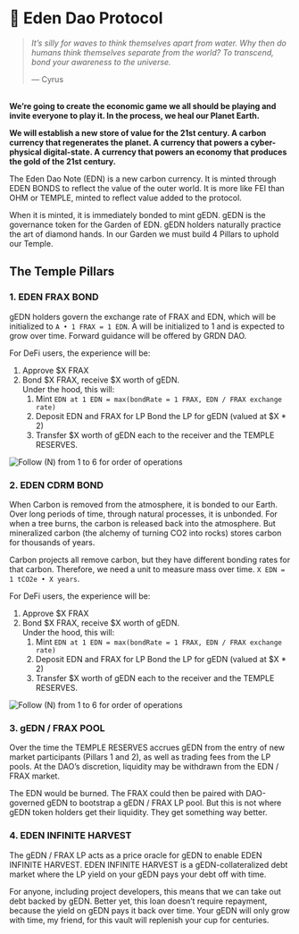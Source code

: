 # 🌟 Eden Dao Protocol

> _It’s silly for waves to think themselves apart from water. Why then do humans think themselves separate from the world? To transcend, bond your awareness to the universe._
>
> — Cyrus

\
**We’re going to create the economic game we all should be playing and invite everyone to play it. In the process, we heal our Planet Earth.**

**We will establish a new store of value for the 21st century. A carbon currency that regenerates the planet. A currency that powers a cyber-physical digital-state. A currency that powers an economy that produces the gold of the 21st century.**

The Eden Dao Note (EDN) is a new carbon currency. It is minted through EDEN BONDS to reflect the value of the outer world. It is more like FEI than OHM or TEMPLE, minted to reflect value added to the protocol.

When it is minted, it is immediately bonded to mint gEDN. gEDN is the governance token for the Garden of EDN. gEDN holders naturally practice the art of diamond hands. In our Garden we must build 4 Pillars to uphold our Temple.



## The Temple Pillars

### **1. EDEN FRAX BOND**

gEDN holders govern the exchange rate of FRAX and EDN, which will be initialized to `A • 1 FRAX = 1 EDN`. A will be initialized to 1 and is expected to grow over time. Forward guidance will be offered by GRDN DAO.



For DeFi users, the experience will be:

1. Approve $X FRAX
2. Bond $X FRAX, receive $X worth of gEDN.\
   Under the hood, this will:
   1. Mint `EDN at 1 EDN = max(bondRate = 1 FRAX, EDN / FRAX exchange rate)`
   2. Deposit EDN and FRAX for LP Bond the LP for gEDN (valued at $X \* 2)
   3. Transfer $X worth of gEDN each to the receiver and the TEMPLE RESERVES.

![Follow (N) from 1 to 6 for order of operations](https://lh6.googleusercontent.com/t87RGGi8nycT2g0Zmm2pinVlY9bd7BaeG5HUPMuMHkFJu24BrFuSSI-wGp78FCSiq\_Acrp2OXUB\_sUFTneR2RSl5xyPvYtdXcB\_Jf2A8bFd4eF\_KTPrpFOkV\_qaGs\_JUmFZRG90P)



### **2. EDEN CDRM BOND**

When Carbon is removed from the atmosphere, it is bonded to our Earth. Over long periods of time, through natural processes, it is unbonded. For when a tree burns, the carbon is released back into the atmosphere. But mineralized carbon (the alchemy of turning CO2 into rocks) stores carbon for thousands of years.

Carbon projects all remove carbon, but they have different bonding rates for that carbon. Therefore, we need a unit to measure mass over time. `X EDN = 1 tCO2e • X years`.



For DeFi users, the experience will be:

1. Approve $X FRAX
2. Bond $X FRAX, receive $X worth of gEDN.\
   Under the hood, this will:
   1. Mint `EDN at 1 EDN = max(bondRate = 1 FRAX, EDN / FRAX exchange rate)`
   2. Deposit EDN and FRAX for LP Bond the LP for gEDN (valued at $X \* 2)
   3. Transfer $X worth of gEDN each to the receiver and the TEMPLE RESERVES.

![Follow (N) from 1 to 6 for order of operations](https://lh3.googleusercontent.com/yydGA1v6D7mm-W9ULWC961-fE9Y8mEfoNKeP5nRzjSSREkFbbHZ1gJHvc9s24T9U7jvG9HJk0OpA8eUhsFxcwHa\_CtCkqpWbGOKmBMLkUeTnjW7RkDTBohd9qEvff9bMnEKuD8ec)

### 3. gEDN / FRAX POOL

Over the time the TEMPLE RESERVES accrues gEDN from the entry of new market participants (Pillars 1 and 2), as well as trading fees from the LP pools. At the DAO’s discretion, liquidity may be withdrawn from the EDN / FRAX market.

The EDN would be burned. The FRAX could then be paired with DAO-governed gEDN to bootstrap a gEDN / FRAX LP pool. But this is not where gEDN token holders get their liquidity. They get something way better.

### 4. EDEN INFINITE HARVEST

The gEDN / FRAX LP acts as a price oracle for gEDN to enable EDEN INFINITE HARVEST. EDEN INFINITE HARVEST is a gEDN-collateralized debt market where the LP yield on your gEDN pays your debt off with time.

For anyone, including project developers, this means that we can take out debt backed by gEDN. Better yet, this loan doesn’t require repayment, because the yield on gEDN pays it back over time. Your gEDN will only grow with time, my friend, for this vault will replenish your cup for centuries.

